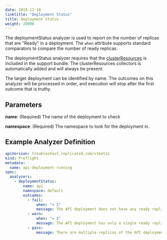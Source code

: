 ```yaml
---
date: 2019-11-18
linktitle: "Deployment Status"
title: Deployment Status
weight: 20090
---
```


The deploymentStatus analyzer is used to report on the number of replicas that are "Ready" in a deployment. The `when` attribute supports standard comparators to compare the number of ready replicas.

The deploymentStatus analyzer requires that the [clusterResources](../../collectors/cluster-resources) is included in the support bundle. The clusterResources collectors is automatically added and will always be present.

The target deployment can be identified by name. The outcomes on this analyzer will be processed in order, and execution will stop after the first outcome that is truthy.

## Parameters

**name**: (Required) The name of the deployment to check

**namespace**: (Required) The namespace to look for the deployment in.

## Example Analyzer Definition

```yaml
apiVersion: troubleshoot.replicated.com/v1beta1
kind: Preflight
metadata:
  name: api-deployment-running
spec:
  analyzers:
    - deploymentStatus:
        name: api
        namespace: default
        outcomes:
          - fail:
              when: "< 1"
              message: The API deployment does not have any ready replicas.
          - warn:
              when: "= 1"
              message: The API deployment has only a single ready replica.
          - pass:
              message: There are multiple replicas of the API deployment ready.
```
